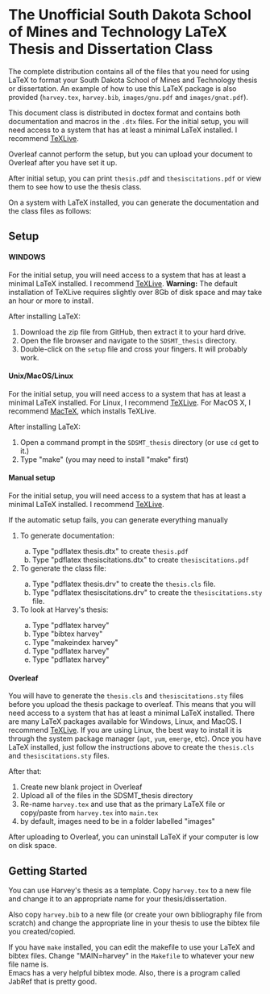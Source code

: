 <H1>The Unofficial South Dakota School of Mines and Technology LaTeX Thesis and Dissertation Class</H1>

The complete distribution contains all of the files that you need for using LaTeX to format your South Dakota School of Mines and Technology thesis or dissertation.
An example of how to use this LaTeX package is also provided (<code>harvey.tex</code>, <code>harvey.bib</code>, <code>images/gnu.pdf</code> and <code>images/gnat.pdf</code>).

This document class is distributed in doctex format and contains both documentation and macros in the <code>.dtx</code>
files.  For the initial setup, you will need access to a system that has at least a minimal LaTeX installed.   I recommend [TeXLive](https://www.tug.org/texlive/acquire-netinstall.html).
<br>

Overleaf cannot perform the setup, but you can upload your document to Overleaf after you have set it up.

After initial setup, you can print <code>thesis.pdf</code> and <code>thesiscitations.pdf</code> or view them to see how to use the thesis class.</li>

On a system with LaTeX installed, you can generate the documentation and the class files 
as follows:

<H2>Setup</H2>
<H4>WINDOWS</H4>

For the initial setup, you will need access to a system that has at least a minimal LaTeX installed. I recommend [TeXLive](https://www.tug.org/texlive/acquire-netinstall.html).
<b>Warning:</b> The default installation of TeXLive requires slightly over 8Gb of disk space and may take an hour or more to install.

After installing LaTeX:
1. Download the zip file from GitHub, then extract it to your hard drive.
2. Open the file browser and navigate to the <code>SDSMT_thesis</code> directory.
3. Double-click on the <code>setup</code> file and cross your fingers. It will probably work.

<H4>Unix/MacOS/Linux</H4>

For the initial setup, you will need access to a system that has at least a minimal LaTeX installed.
For Linux, I recommend [TeXLive](https://www.tug.org/texlive/acquire-netinstall.html).
For MacOS X, I recommend [MacTeX](https://www.tug.org/mactex), which installs TeXLive.

After installing LaTeX:
1. Open a command prompt in the <code>SDSMT_thesis</code> directory (or use  <code>cd</code> get to it.)
2. Type "make"  (you may need to install "make" first)


<H4>Manual setup</H4>

For the initial setup, you will need access to a system that has at
least a minimal LaTeX installed. I recommend
[TeXLive](https://www.tug.org/texlive/acquire-netinstall.html).

If the automatic setup fails, you can generate everything manually

<ol>
<li> To generate documentation:</li>
 <ol type="a">
 <li> Type "pdflatex thesis.dtx" to create <code>thesis.pdf</code> </li>
 <li> Type "pdflatex thesiscitations.dtx" to create <code>thesiscitations.pdf</code></li>
 </ol>

<li> To generate the class file:</li>
 <ol type="a">
    <li> Type "pdflatex thesis.drv" to  create the <code>thesis.cls</code> file.</li>
    <li> Type "pdflatex thesiscitations.drv" to  create the <code>thesiscitations.sty</code> file.</li>
  </ol>
  
<li> To look at Harvey's thesis:</li>
<ol type="a">
<li> Type "pdflatex harvey"</li>
<li> Type "bibtex harvey"</li>
<li> Type "makeindex harvey"</li>
<li> Type "pdflatex harvey"</li>
<li> Type "pdflatex harvey"</li>
</ol>
</ol>

<H4>Overleaf</H4>

You will have to generate the <code>thesis.cls</code> and <code>thesiscitations.sty</code> files 
before you upload the thesis package to overleaf.  This means that you will need access to a system that
has at least a minimal LaTeX installed.  There are many LaTeX packages available for Windows,
Linux, and MacOS.  I recommend [TeXLive](https://www.tug.org/texlive/acquire-netinstall.html). 
If you are using Linux, the best way to install it is through the system package manager
(<code>apt</code>, <code>yum</code>, <code>emerge</code>, etc). Once you have LaTeX installed,
just follow the instructions above to create the
<code>thesis.cls</code> and <code>thesiscitations.sty</code> files.

After that:
1. Create new blank project in Overleaf
2. Upload all of the files in the SDSMT_thesis directory
3. Re-name <code>harvey.tex</code> and use that as the primary LaTeX file or copy/paste from <code>harvey.tex</code> into <code>main.tex</code>
4. by default, images need to be in a folder labelled "images" 

After uploading to Overleaf, you can uninstall LaTeX if your computer is low on disk space.

<H2>Getting Started</H2>

You can use Harvey's thesis as a template.  Copy <code>harvey.tex</code>
    to a new file and change it to an appropriate name for your thesis/dissertation.
    
Also copy <code>harvey.bib</code> to a new file (or create your own
    bibliography file from scratch) and change the appropriate
    line in your thesis to use the bibtex file you created/copied.
  
If you have <code>make</code> installed, you can edit the makefile to use your LaTeX and bibtex files.
Change "MAIN=harvey" in the <code>Makefile</code> to
whatever your new file name is.  
Emacs has a very helpful bibtex mode.  Also, there is a
program called JabRef that is pretty good.


   
